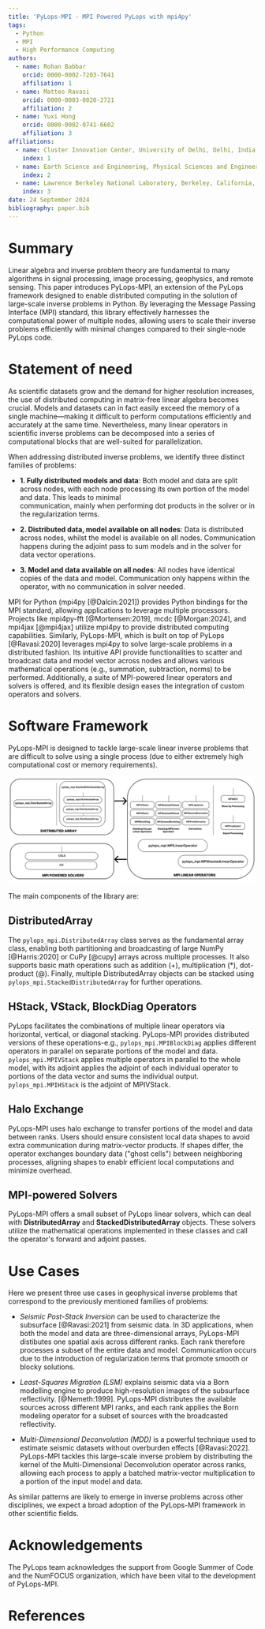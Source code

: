 ```yaml
---
title: 'PyLops-MPI - MPI Powered PyLops with mpi4py'
tags:
  - Python
  - MPI
  - High Performance Computing
authors:
  - name: Rohan Babbar
    orcid: 0000-0002-7203-7641
    affiliation: 1
  - name: Matteo Ravasi
    orcid: 0000-0003-0020-2721
    affiliation: 2
  - name: Yuxi Hong
    orcid: 0000-0002-0741-6602
    affiliation: 3
affiliations:
  - name: Cluster Innovation Center, University of Delhi, Delhi, India.
    index: 1
  - name: Earth Science and Engineering, Physical Sciences and Engineering (PSE), King Abdullah University of Science and Technology (KAUST), Thuwal, Kingdom of Saudi Arabia.
    index: 2
  - name: Lawrence Berkeley National Laboratory, Berkeley, California, United States of America.
    index: 3
date: 24 September 2024
bibliography: paper.bib
---
```


# Summary

Linear algebra and inverse problem theory are fundamental to many algorithms in signal processing, image processing, geophysics, and remote sensing. This paper introduces PyLops-MPI, an extension of the PyLops framework designed to enable distributed computing in the solution of large-scale inverse problems in Python. By leveraging the Message Passing Interface (MPI) standard, this library effectively 
harnesses the computational power of multiple nodes, allowing users to scale their inverse problems efficiently with minimal 
changes compared to their single-node PyLops code.

# Statement of need

As scientific datasets grow and the demand for higher resolution increases, the use of distributed computing in matrix-free linear algebra becomes crucial. 
Models and datasets can in fact easily exceed the memory of a single machine—making it difficult to perform computations efficiently and accurately at the same time. Nevertheless, many linear operators 
in scientific inverse problems can be decomposed into a series of computational blocks that are well-suited for parallelization.

When addressing distributed inverse problems, we identify three distinct families of problems:

- **1. Fully distributed models and data**: Both model and data are split across nodes, with each node processing its own portion of the model and data. This leads to minimal  
  communication, mainly when performing dot products in the solver or in the regularization terms. 

- **2. Distributed data, model available on all nodes**: Data is distributed across nodes, whilst the model is available on all nodes. 
  Communication happens during the adjoint pass to sum models and in the solver for data vector operations.

- **3. Model and data available on all nodes**: All nodes have identical copies of the data and model. Communication only happens within 
  the operator, with no communication in solver needed.

MPI for Python (mpi4py [@Dalcin:2021]) provides Python bindings for the MPI standard, allowing applications to leverage multiple 
processors. Projects like mpi4py-fft [@Mortensen:2019], mcdc [@Morgan:2024], and mpi4jax [@mpi4jax] 
utilize mpi4py to provide distributed computing capabilities. Similarly, PyLops-MPI, which is built on top of PyLops [@Ravasi:2020] leverages mpi4py to solve large-scale problems in a distributed fashion. 
Its intuitive API provide functionalities to scatter and broadcast data and model vector across nodes and allows various mathematical operations (e.g., summation, subtraction, norms) 
to be performed. Additionally, a suite of MPI-powered linear operators and solvers is offered, and its flexible design eases the integration of custom operators and solvers.

# Software Framework

PyLops-MPI is designed to tackle large-scale linear inverse problems that are difficult to solve using a single process 
(due to either extremely high computational cost or memory requirements).

![Software Framework representation of the ``PyLops-MPI`` API.](figs/software_framework.png)

The main components of the library are:

## DistributedArray

The `pylops_mpi.DistributedArray` class serves as the fundamental array class, enabling both partitioning and broadcasting of large 
NumPy [@Harris:2020] or CuPy [@cupy] arrays across multiple processes. It also supports basic math operations such as addition (+), multiplication (*), dot-product (@). Finally, multiple DistributedArray objects can be stacked using `pylops_mpi.StackedDistributedArray` for further operations.

## HStack, VStack, BlockDiag Operators

PyLops facilitates the combinations of multiple linear operators via horizontal, vertical, or diagonal stacking. PyLops-MPI provides 
distributed versions of these operations-e.g., `pylops_mpi.MPIBlockDiag` applies different operators in parallel on separate portions of the model 
and data. `pylops_mpi.MPIVStack` applies multiple operators in parallel to the whole model, with its adjoint applies the adjoint of each individual operator to portions of the data vector and sums the individual output. `pylops_mpi.MPIHStack` is the adjoint of MPIVStack.

## Halo Exchange

PyLops-MPI uses halo exchange to transfer portions of the model and data between ranks. Users should ensure consistent local data shapes to avoid extra communication during matrix-vector products. If shapes differ, the operator exchanges boundary data ("ghost cells") between neighboring processes, aligning shapes to enablr efficient local computations and minimize overhead.

## MPI-powered Solvers

PyLops-MPI offers a small subset of PyLops linear solvers, which can deal with **DistributedArray** and **StackedDistributedArray** objects. These solvers utilize 
the mathematical operations implemented in these classes and call the operator's forward and adjoint passes. 

# Use Cases

Here we present three use cases in geophysical inverse problems that correspond to the previously mentioned families of problems:

- *Seismic Post-Stack Inversion* can be used to characterize the
  subsurface [@Ravasi:2021] from seismic data. In 3D applications, when both the model and data are three-dimensional arrays, PyLops-MPI distibutes one spatial axis across different ranks. Each rank therefore processes a subset of the entire data and model. 
  Communication occurs due to the introduction of regularization terms that promote smooth or blocky solutions.

- *Least-Squares Migration (LSM)* explains seismic data via a Born modelling engine to produce high-resolution images of the subsurface 
  reflectivity. [@Nemeth:1999]. PyLops-MPI distributes the available sources across different MPI ranks, and
  each rank applies the Born modeling operator for a subset of sources with the broadcasted reflectivity.

- *Multi-Dimensional Deconvolution (MDD)* is a powerful technique used to estimate seismic datasets without overburden effects [@Ravasi:2022]. 
  PyLops-MPI tackles this large-scale inverse problem by distributing the kernel of the 
  Multi-Dimensional Deconvolution operator across ranks, allowing each process to apply a batched matrix-vector multiplication to a portion of the input model and data.

As similar patterns are likely to emerge in inverse problems across other disciplines, we expect a broad adoption of the PyLops-MPI framework in other scientific fields.

# Acknowledgements

The PyLops team acknowledges the support from Google Summer of Code and the NumFOCUS organization, which have been vital to the development of PyLops-MPI.

# References